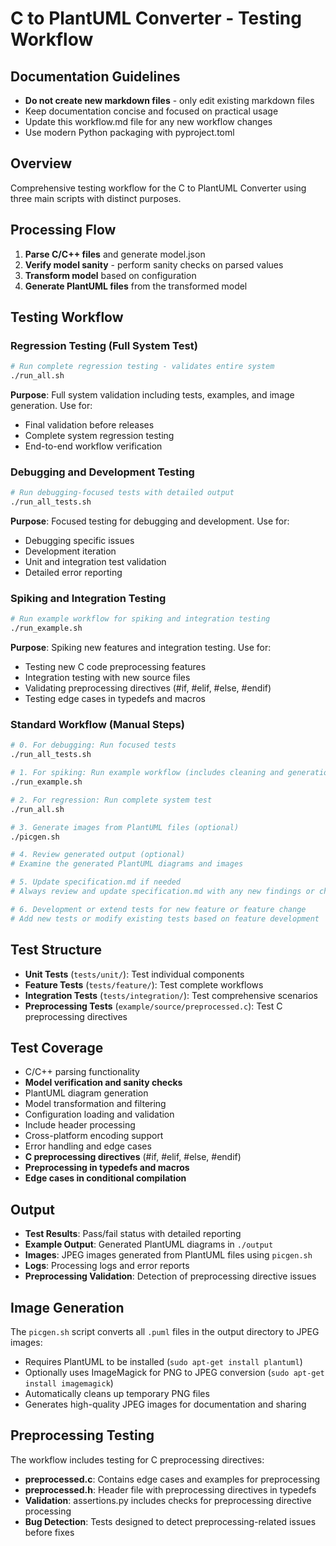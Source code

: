 # C to PlantUML Converter - Testing Workflow

## Documentation Guidelines
- **Do not create new markdown files** - only edit existing markdown files
- Keep documentation concise and focused on practical usage
- Update this workflow.md file for any new workflow changes
- Use modern Python packaging with pyproject.toml

## Overview
Comprehensive testing workflow for the C to PlantUML Converter using three main scripts with distinct purposes.

## Processing Flow
1. **Parse C/C++ files** and generate model.json
2. **Verify model sanity** - perform sanity checks on parsed values
3. **Transform model** based on configuration
4. **Generate PlantUML files** from the transformed model

## Testing Workflow

### Regression Testing (Full System Test)
```bash
# Run complete regression testing - validates entire system
./run_all.sh
```
**Purpose**: Full system validation including tests, examples, and image generation. Use for:
- Final validation before releases
- Complete system regression testing
- End-to-end workflow verification

### Debugging and Development Testing
```bash
# Run debugging-focused tests with detailed output
./run_all_tests.sh
```
**Purpose**: Focused testing for debugging and development. Use for:
- Debugging specific issues
- Development iteration
- Unit and integration test validation
- Detailed error reporting

### Spiking and Integration Testing
```bash
# Run example workflow for spiking and integration testing
./run_example.sh
```
**Purpose**: Spiking new features and integration testing. Use for:
- Testing new C code preprocessing features
- Integration testing with new source files
- Validating preprocessing directives (#if, #elif, #else, #endif)
- Testing edge cases in typedefs and macros

### Standard Workflow (Manual Steps)
```bash
# 0. For debugging: Run focused tests
./run_all_tests.sh

# 1. For spiking: Run example workflow (includes cleaning and generation)
./run_example.sh

# 2. For regression: Run complete system test
./run_all.sh

# 3. Generate images from PlantUML files (optional)
./picgen.sh

# 4. Review generated output (optional)
# Examine the generated PlantUML diagrams and images

# 5. Update specification.md if needed
# Always review and update specification.md with any new findings or changes

# 6. Development or extend tests for new feature or feature change
# Add new tests or modify existing tests based on feature development
```

## Test Structure
- **Unit Tests** (`tests/unit/`): Test individual components
- **Feature Tests** (`tests/feature/`): Test complete workflows
- **Integration Tests** (`tests/integration/`): Test comprehensive scenarios
- **Preprocessing Tests** (`example/source/preprocessed.c`): Test C preprocessing directives

## Test Coverage
- C/C++ parsing functionality
- **Model verification and sanity checks**
- PlantUML diagram generation
- Model transformation and filtering
- Configuration loading and validation
- Include header processing
- Cross-platform encoding support
- Error handling and edge cases
- **C preprocessing directives** (#if, #elif, #else, #endif)
- **Preprocessing in typedefs and macros**
- **Edge cases in conditional compilation**

## Output
- **Test Results**: Pass/fail status with detailed reporting
- **Example Output**: Generated PlantUML diagrams in `./output`
- **Images**: JPEG images generated from PlantUML files using `picgen.sh`
- **Logs**: Processing logs and error reports
- **Preprocessing Validation**: Detection of preprocessing directive issues

## Image Generation
The `picgen.sh` script converts all `.puml` files in the output directory to JPEG images:
- Requires PlantUML to be installed (`sudo apt-get install plantuml`)
- Optionally uses ImageMagick for PNG to JPEG conversion (`sudo apt-get install imagemagick`)
- Automatically cleans up temporary PNG files
- Generates high-quality JPEG images for documentation and sharing

## Preprocessing Testing
The workflow includes testing for C preprocessing directives:
- **preprocessed.c**: Contains edge cases and examples for preprocessing
- **preprocessed.h**: Header file with preprocessing directives in typedefs
- **Validation**: assertions.py includes checks for preprocessing directive processing
- **Bug Detection**: Tests designed to detect preprocessing-related issues before fixes